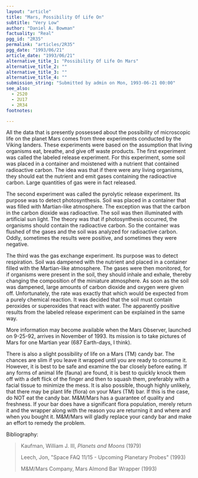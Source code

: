 ```yaml
---
layout: "article"
title: "Mars, Possibility Of Life On"
subtitle: "Very Low"
author: "Daniel A. Bowman"
factuality: "Real"
pgg_id: "2R35"
permalink: "articles/2R35"
pgg_date: "1993/06/21"
article_date: "1993/06/21"
alternative_title_1: "Possibility Of Life On Mars"
alternative_title_2: ""
alternative_title_3: ""
alternative_title_4: ""
submission_string: "Submitted by admin on Mon, 1993-06-21 00:00"
see_also:
  - 2S20
  - 2U17
  - 2R34
footnotes: 

---
```

<div>
<p>All the data that is presently possessed about the possibility of microscopic life on the planet Mars comes from three experiments conducted by the Viking landers. These experiments were based on the assumption that living organisms eat, breathe, and give off waste products. The first experiment was called the labeled release experiment. For this experiment, some soil was placed in a container and moistened with a nutrient that contained radioactive carbon. The idea was that if there were any living organisms, they should eat the nutrient and emit gases containing the radioactive carbon. Large quantities of gas were in fact released.</p>
<p>The second experiment was called the pyrolytic release experiment. Its purpose was to detect photosynthesis. Soil was placed in a container that was filled with Martian-like atmosphere. The exception was that the carbon in the carbon dioxide was radioactive. The soil was then illuminated with artificial sun light. The theory was that if photosynthesis occurred, the organisms should contain the radioactive carbon. So the container was flushed of the gases and the soil was analyzed for radioactive carbon. Oddly, sometimes the results were positive, and sometimes they were negative.</p>
<p>The third was the gas exchange experiment. Its purpose was to detect respiration. Soil was dampened with the nutrient and placed in a container filled with the Martian-like atmosphere. The gases were then monitored, for if organisms were present in the soil, they should inhale and exhale, thereby changing the composition of the miniature atmosphere. As soon as the soil was dampened, large amounts of carbon dioxide and oxygen were given off. Unfortunately, the rate was exactly that which would be expected from a purely chemical reaction. It was decided that the soil must contain peroxides or superoxides that react with water. The apparently positive results from the labeled release experiment can be explained in the same way.</p>
<p>More information may become available when the Mars Observer, launched on 9-25-92, arrives in November of 1993. Its mission is to take pictures of Mars for one Martian year (687 Earth-days, I think).</p>
<p>There is also a slight possibility of life on a Mars (TM) candy bar. The chances are slim if you leave it wrapped until you are ready to consume it. However, it is best to be safe and examine the bar closely before eating. If any forms of animal life (fauna) are found, it is best to quickly knock them off with a deft flick of the finger and then to squash them, preferably with a facial tissue to minimize the mess. It is also possible, though highly unlikely, that there may be plant life (flora) on your Mars (TM) bar. If this is the case, do NOT eat the candy bar. M&amp;M/Mars has a guarantee of quality and freshness. If your bar does have a significant flora population, merely return it and the wrapper along with the reason you are returning it and where and when you bought it. M&amp;M/Mars will gladly replace your candy bar and make an effort to remedy the problem.</p>
<p>Bibliography:</p>
<blockquote>Kaufman, William J. III, <em>Planets and Moons</em> (1979)
<p>Leech, Jon, "Space FAQ 11/15 - Upcoming Planetary Probes" (1993)</p>
<p>M&amp;M/Mars Company, Mars Almond Bar Wrapper (1993)</p>
</blockquote>
</div>
